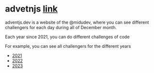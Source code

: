 # advetnjs [link](https://adventjs.dev/)

adventjs.dev is a website of the @midudev, where you can see different challengers for each day during all of December month.

Each year since 2021, you can do different challenges of code

For example, you can see all challengers for the different years
- [2021](https://2021.adventjs.dev)
- [2022](https://2022.adventjs.dev)
- [2023](https://adventjs.dev)